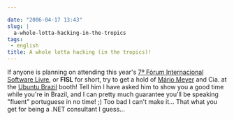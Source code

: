 ```yaml
---

date: "2006-04-17 13:43"
slug: |
  a-whole-lotta-hacking-in-the-tropics
tags:
 - english
title: A whole lotta hacking (in the tropics)!
---
```


If anyone is planning on attending this year's [7º Fórum Internacional
Software Livre](http://fisl.softwarelivre.org/7.0/www/), or **FISL** for
short, try to get a hold of [Mário
Meyer](https://launchpad.net/people/mariomeyer) and Cia. at the [Ubuntu
Brazil](http://wiki.ubuntubrasil.org/) booth! Tell him I have asked him
to show you a good time while you're in Brazil, and I can pretty much
guarantee you'll be speaking "fluent" portuguese in no time! ;) Too bad
I can't make it... That what you get for being a .NET consultant I
guess...
